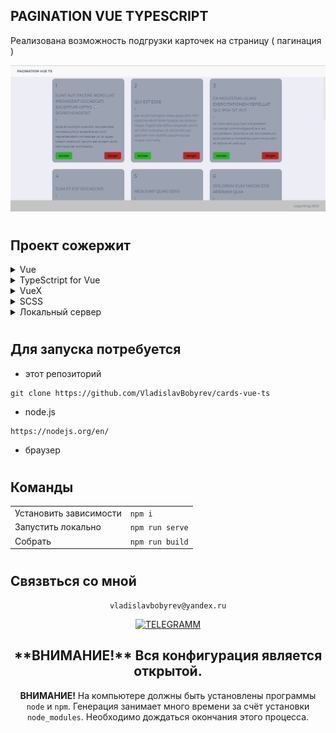 
## PAGINATION VUE TYPESCRIPT
Реализована возможность подгрузки карточек на страницу ( пагинация )


<div align="left">

![Lax 2.0 Gif](./README/readme.gif)

#
## Проект сожержит
<details>
  <summary >Vue</summary>

  [Что это?](https://vuejs.org/)

    Прогрессивный JavaScript-фреймворк

</details>

<details >
  <summary >TypeSctript for Vue</summary>
 
  [Что это?](https://vuex.vuejs.org/guide/typescript-support.html) 

    Vue предоставляет свои типы, поэтому вы можете использовать TypeScript для написания определения хранилища. Вам не нужна специальная конфигурация TypeScript для Vue. Пожалуйста, следуйте базовой настройке TypeScript Vue для настройки вашего проекта.
</details>

<details >
  <summary >VueX</summary>
 
  [Что это?](https://vuex.vuejs.org/) 
 
    Централизованное хранилище данных для всех компонентов приложения.
    Логика вынесена в отдельный модуль, входной точкой является файл store/index.js
</details>


<details>
  <summary>SCSS</summary>
 
  [Что это?](https://sass-scss.ru/)  

    Вы можете изменять  настройки в вашем проекте. 
    Для  автоматического комполирования файлов css необходимо запустить 

  Live Sass Compiler 

  [Что это?](https://marketplace.visualstudio.com/items?itemName=ritwickdey.live-sass)  

    В проекте scss создает  css файла  для разных цветовых тем.

</details>


<details>
  <summary>Локальный сервер</summary>
 
  [Что это?](https://ru.wikipedia.org/wiki/Localhost) 
 
  По умолчанию [localhost:8080](http://localhost:8080).
</details>


# 
## Для запуска потребуется
- этот репозиторий 
 ```
git clone https://github.com/VladislavBobyrev/cards-vue-ts
```
- node.js 
 
```
https://nodejs.org/en/
```

<!-- - Live Sass Compiler

 
```
https://marketplace.visualstudio.com/items?itemName=ritwickdey.live-sass
``` -->

- браузер

#
## Команды

|                        |                       |
|------------------------|:----------------------|
| Установить зависимости | `npm i`               |
| Запустить локально     | `npm run serve`       |
| Собрать                | `npm run build`       |
 
#
## Связвться со мной
<div align='center'> 
 
 ```
vladislavbobyrev@yandex.ru
```
 
 [![TELEGRAMM](https://img.shields.io/badge/telegramm-4285F4?style=for-the-badge&logo=read-the-docs&logoColor=white)](https://t.me/VladislavBobyrev)

 </div>
 
<div align="center">
  <h2>**ВНИМАНИЕ!**  Вся конфигурация является открытой. </h2>
 
**ВНИМАНИЕ!** На компьютере должны быть установлены программы `node` и `npm`.
Генерация  занимает много времени за счёт
установки `node_modules`. Необходимо дождаться окончания этого процесса.
 
</div>
